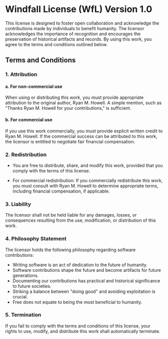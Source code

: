 # Windfall License (WfL) Version 1.0
<link rel="stylesheet" href="stylesheet.css">

This license is designed to foster open collaboration and acknowledge the contributions made by individuals to benefit humanity. The licensor acknowledges the importance of recognition and encourages the preservation of historical artifacts and records. By using this work, you agree to the terms and conditions outlined below.

## Terms and Conditions

### 1. Attribution

#### a. For non-commercial use

When using or distributing this work, you must provide appropriate attribution to the original author, Ryan M. Howell. A simple mention, such as "Thanks Ryan M. Howell for your contributions," is sufficient.

#### b. For commercial use

If you use this work commercially, you must provide explicit written credit to Ryan M. Howell. If the commercial success can be attributed to this work, the licensor is entitled to negotiate fair financial compensation.

### 2. Redistribution

- You are free to distribute, share, and modify this work, provided that you comply with the terms of this license.

- For commercial redistribution: If you commercially redistribute this work, you must consult with Ryan M. Howell to determine appropriate terms, including financial compensation, if applicable.

### 3. Liability

The licensor shall not be held liable for any damages, losses, or consequences resulting from the use, modification, or distribution of this work.

### 4. Philosophy Statement

The licensor holds the following philosophy regarding software contributions:

- Writing software is an act of dedication to the future of humanity.
- Software contributions shape the future and become artifacts for future generations.
- Documenting our contributions has practical and historical significance to future societies.
- Striking a balance between "doing good" and avoiding exploitation is crucial.
- Free does not equate to being the most beneficial to humanity.

### 5. Termination

If you fail to comply with the terms and conditions of this license, your rights to use, modify, and distribute this work shall automatically terminate.
